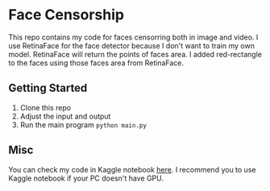 # Face Censorship

This repo contains my code for faces censorring both in image and video. I use RetinaFace for the face detector because I don't want to train my own model. RetinaFace will return the points of faces area. I added red-rectangle to the faces using those faces area from RetinaFace. 

## Getting Started

1. Clone this repo
2. Adjust the input and output 
3. Run the main program `python main.py`

## Misc

You can check my code in Kaggle notebook [here](https://www.kaggle.com/code/iqbalpahlevi/face-censorring). I recommend you to use Kaggle notebook if your PC doesn't have GPU. 
